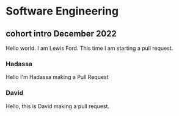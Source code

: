 # Software Engineering

## cohort intro December 2022

Hello world. I am Lewis Ford. This time I am starting a pull request.

### Hadassa

Hello I'm Hadassa making a Pull Request

### David

Hello, this is David making a pull request.
